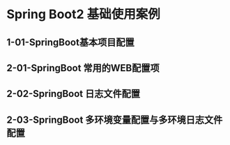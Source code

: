 # Spring Boot2 基础使用案例

## 1-01-SpringBoot基本项目配置

## 2-01-SpringBoot 常用的WEB配置项

## 2-02-SpringBoot 日志文件配置

## 2-03-SpringBoot 多环境变量配置与多环境日志文件配置



